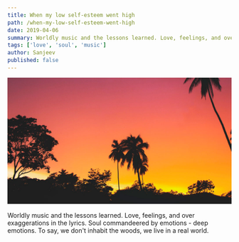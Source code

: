 ```yaml
---
title: When my low self-esteem went high
path: /when-my-low-self-esteem-went-high
date: 2019-04-06
summary: Worldly music and the lessons learned. Love, feelings, and over exaggerations in the lyrics. Soul commandeered by emotions - deep emotions.
tags: ['love', 'soul', 'music']
author: Sanjeev
published: false
---
```


![background](./images/blog_bg_2.jpg)

Worldly music and the lessons learned. Love, feelings, and over exaggerations in the lyrics. Soul commandeered by emotions - deep emotions. To say, we don't inhabit the woods, we live in a real world.
